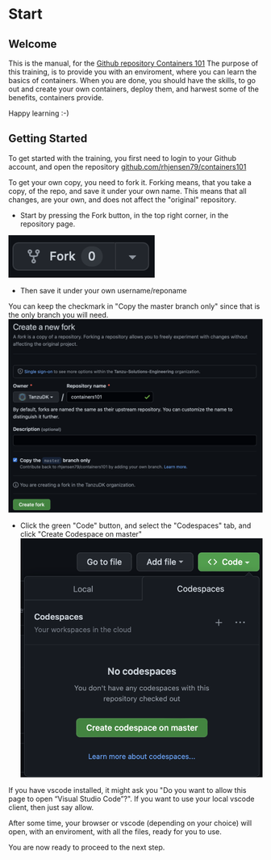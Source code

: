 # Start

## Welcome

This is the manual, for the [Github repository Containers 101](https://github.com/rhjensen79/containers101)
The purpose of this training, is to provide you with an enviroment, where you can learn the basics of containers.
When you are done, you should have the skills, to go out and create your own containers, deploy them, and harwest some of the benefits, containers provide.

Happy learning :-)

## Getting Started

To get started with the training, you first need to login to your Github account, and open the  repository [github.com/rhjensen79/containers101](https://github.com/rhjensen79/containers101)

To get your own copy, you need to fork it.
Forking means, that you take a copy, of the repo, and save it under your own name.
This means that all changes, are your own, and does not affect the "original" repository.

- Start by pressing the Fork button, in the top right corner, in the repository page.

![fork_button](img/fork_button.png)

- Then save it under your own username/reponame

You can keep the checkmark in "Copy the master branch only" since that is the only branch you will need.
![fork_options](img/create_new_fork.png)

- Click the green "Code" button, and select the "Codespaces" tab, and click "Create Codespace on master"
![create_codespace](img/create_codespace.png)

If you have vscode installed, it might ask you "Do you want to allow this page to open “Visual Studio Code”?". If you want to use your local vscode client, then just say allow.

After some time, your browser or vscode (depending on your choice) will open, with an enviroment, with all the files, ready for you to use.

You are now ready to proceed to the next step.
